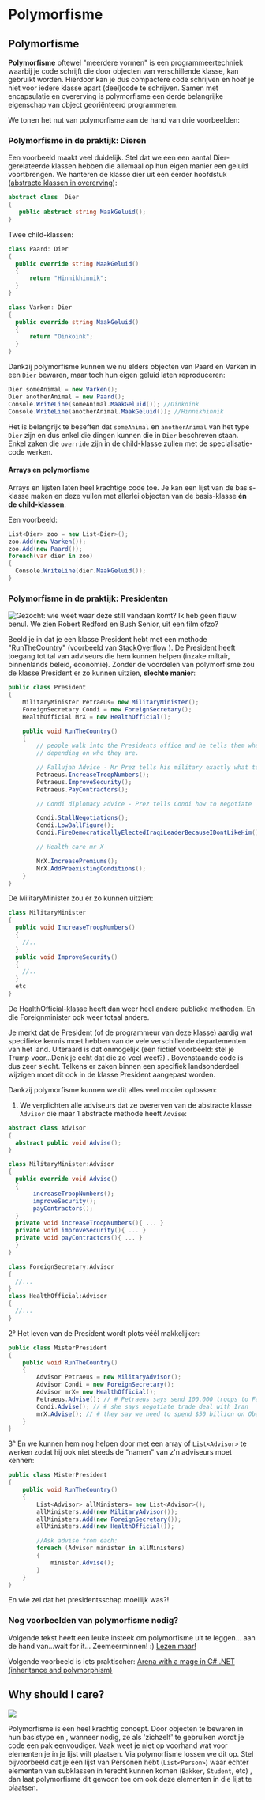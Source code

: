 # Polymorfisme

## Polymorfisme

**Polymorfisme** oftewel "meerdere vormen" is een programmeertechniek waarbij je code schrijft die door objecten van verschillende klasse, kan gebruikt worden. Hierdoor kan je dus compactere code schrijven en hoef je niet voor iedere klasse apart \(deel\)code te schrijven. Samen met encapsulatie en overerving is polymorfisme een derde belangrijke eigenschap van object georiënteerd programmeren.

We tonen het nut van polymorfisme aan de hand van drie voorbeelden:

### Polymorfisme in de praktijk: Dieren

Een voorbeeld maakt veel duidelijk. Stel dat we een een aantal Dier-gerelateerde klassen hebben die allemaal op hun eigen manier een geluid voortbrengen. We hanteren de klasse dier uit een eerder hoofdstuk \([abstracte klassen in overerving](../h13-advanced-overerving/5_abstract.md)\):

```csharp
abstract class  Dier
{
   public abstract string MaakGeluid();
}
```

Twee child-klassen:

```csharp
class Paard: Dier
{
  public override string MaakGeluid()
  { 
      return "Hinnikhinnik";
  }
}

class Varken: Dier
{
  public override string MaakGeluid()
  { 
      return "Oinkoink";
  }
}
```

Dankzij polymorfisme kunnen we nu elders objecten van Paard en Varken in een `Dier` bewaren, maar toch hun eigen geluid laten reproduceren:

```csharp
Dier someAnimal = new Varken();
Dier anotherAnimal = new Paard();
Console.WriteLine(someAnimal.MaakGeluid()); //Oinkoink
Console.WriteLine(anotherAnimal.MaakGeluid()); //Hinnikhinnik
```

Het is belangrijk te beseffen dat `someAnimal` en `anotherAnimal` van het type `Dier` zijn en dus enkel die dingen kunnen die in `Dier` beschreven staan. Enkel zaken die `override` zijn in de child-klasse zullen met de specialisatie-code werken.

#### Arrays en polymorfisme

Arrays en lijsten laten heel krachtige code toe. Je kan een lijst van de basis-klasse maken en deze vullen met allerlei objecten van de basis-klasse **én de child-klassen**.

Een voorbeeld:

```csharp
List<Dier> zoo = new List<Dier>();
zoo.Add(new Varken());
zoo.Add(new Paard());
foreach(var dier in zoo)
{
  Console.WriteLine(dier.MaakGeluid());
}
```

### Polymorfisme in de praktijk: Presidenten

![Gezocht: wie weet waar deze still vandaan komt? Ik heb geen flauw benul. We zien Robert Redford en Bush Senior, uit een film ofzo?](../../.gitbook/assets/president.jpg)

Beeld je in dat je een klasse President hebt met een methode "RunTheCountry" \(voorbeeld van [StackOverflow](https://stackoverflow.com/questions/1031273/what-is-polymorphism-what-is-it-for-and-how-is-it-used) \). De President heeft toegang tot tal van adviseurs die hem kunnen helpen \(inzake miltair, binnenlands beleid, economie\). Zonder de voordelen van polymorfisme zou de klasse President er zo kunnen uitzien, **slechte manier**:

```csharp
public class President
{
    MilitaryMinister Petraeus= new MilitaryMinister();
    ForeignSecretary Condi = new ForeignSecretary();
    HealthOfficial MrX = new HealthOfficial();

    public void RunTheCountry()
    {
        // people walk into the Presidents office and he tells them what to do
        // depending on who they are.

        // Fallujah Advice - Mr Prez tells his military exactly what to do.
        Petraeus.IncreaseTroopNumbers();
        Petraeus.ImproveSecurity();
        Petraeus.PayContractors();

        // Condi diplomacy advice - Prez tells Condi how to negotiate

        Condi.StallNegotiations();
        Condi.LowBallFigure();
        Condi.FireDemocraticallyElectedIraqiLeaderBecauseIDontLikeHim();

        // Health care mr X

        MrX.IncreasePremiums();
        MrX.AddPreexistingConditions();
    }
}
```

De MilitaryMinister zou er zo kunnen uitzien:

```csharp
class MilitaryMinister
{
  public void IncreaseTroopNumbers()
  {
    //..
  }
  public void ImproveSecurity()
  {
    //..
  }
  etc
}
```

De HealthOfficial-klasse heeft dan weer heel andere publieke methoden. En die Foreignminister ook weer totaal andere.

Je merkt dat de President \(of de programmeur van deze klasse\) aardig wat specifieke kennis moet hebben van de vele verschillende departementen van het land. Uiteraard is dat onmogelijk \(een fictief voorbeeld: stel je Trump voor...Denk je echt dat die zo veel weet?\) . Bovenstaande code is dus zeer slecht. Telkens er zaken binnen een specifiek landsonderdeel wijzigen moet dit ook in de klasse President aangepast worden.

Dankzij polymorfisme kunnen we dit alles veel mooier oplossen:

1. We verplichten alle adviseurs dat ze overerven van de abstracte klasse `Advisor` die maar 1 abstracte methode heeft `Advise`:

```csharp
abstract class Advisor
{
  abstract public void Advise();
}

class MilitaryMinister:Advisor
{
  public override void Advise()
  {
       increaseTroopNumbers();
       improveSecurity();
       payContractors();
  }
  private void increaseTroopNumbers(){ ... }
  private void improveSecurity(){ ... }
  private void payContractors(){ ... }
  }
}

class ForeignSecretary:Advisor
{
  //...
}
class HealthOfficial:Advisor
{
  //...
}
```

2° Het leven van de President wordt plots véél makkelijker:

```csharp
public class MisterPresident
{
    public void RunTheCountry()
    {
        Advisor Petraeus = new MilitaryAdvisor();
        Advisor Condi = new ForeignSecretary();
        Advisor mrX= new HealthOfficial();
        Petraeus.Advise(); // # Petraeus says send 100,000 troops to Fallujah
        Condi.Advise(); // # she says negotiate trade deal with Iran
        mrX.Advise(); // # they say we need to spend $50 billion on ObamaCare
    }
}
```

3° En we kunnen hem nog helpen door met een array of `List<Advisor>` te werken zodat hij ook niet steeds de "namen" van z'n adviseurs moet kennen:

```csharp
public class MisterPresident
{
    public void RunTheCountry()
    {   
        List<Advisor> allMinisters= new List<Advisor>();
        allMinisters.Add(new MilitaryAdvisor());
        allMinisters.Add(new ForeignSecretary());
        allMinisters.Add(new HealthOfficial());

        //Ask advise from each:
        foreach (Advisor minister in allMinisters)
        {
            minister.Advise();
        }
    }
}
```

En wie zei dat het presidentsschap moeilijk was?!

### Nog voorbeelden van polymorfisme nodig?

Volgende tekst heeft een leuke insteek om polymorfisme uit te leggen... aan de hand van...wait for it... Zeemeerminnen! :\) [Lezen maar!](http://www.techoschool.com/Technology/Dotnet/Csharp-for-Beginners_Csharp-Polymorphism)

Volgende voorbeeld is iets praktischer: [Arena with a mage in C\# .NET \(inheritance and polymorphism\)](https://www.ict.social/csharp/oop/arena-with-mage-in-csharp-net-inheritance-and-polymorphism)

## Why should I care?

![](../../.gitbook/assets/care.jpg)

Polymorfisme is een heel krachtig concept. Door objecten te bewaren in hun basistype en , wanneer nodig, ze als 'zichzelf' te gebruiken wordt je code een pak eenvoudiger. Vaak weet je niet op voorhand wat voor elementen je in je lijst wilt plaatsen. Via polymorfisme lossen we dit op. Stel bijvoorbeeld dat je een lijst van Personen hebt \(`List<Person>`\) waar echter elementen van subklassen in terecht kunnen komen \(`Bakker`, `Student`, etc\) , dan laat polymorfisme dit gewoon toe om ook deze elementen in die lijst te plaatsen.

